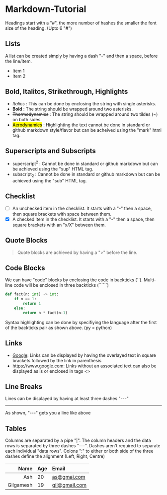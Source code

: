 # Markdown-Tutorial

Headings start with a "#", the more number of hashes the smaller the font size of the heading. (Upto 6 "#")

## Lists

A list can be created simply by having a dash "-" and then a space, before the line/item.
- Item 1
- Item 2

## Bold, Italitcs, Strikethrough, Highlights
- *Italics* : This can be done by enclosing the string with single asterisks.
- **Bold** : The string should be wrapped around two asterisks.
- ~~Thermodynamics~~ : The string should be wrapped around two tildes (~) on both sides.
- <mark>Aerodynamics</mark> : Highlighting the text cannot be done in standard or github markdown style/flavor but can be acheived using the "mark" html tag.

## Superscripts and Subscripts
- superscript<sup>2</sup> : Cannot be done in standard or github markdown but can be achieved using the "sup" HTML tag.
- subscript<sub>2</sub> : Cannot be done in standard or github markdown but can be achieved using the "sub" HTML tag.

## Checklist
- [ ] An unchecked item in the checklist. It starts with a "-" then a space, then square brackets with space between them.
- [x] A checked item in the checklist. It starts with a "-" then a space, then square brackets with an "x/X" between them.

## Quote Blocks
> Quote blocks are achieved by having a ">" before the line.

## Code Blocks
We can have "code" blocks by enclosing the code in backticks (``).
Multi-line code will be enclosed in three backticks (``````)

```py
def fact(n: int) -> int:
    if n == 1:
        return 1
    else:
        return n * fact(n-1)
```
Syntax highlighting can be done by specifiying the language after the first of the backticks pair as shown above. (py = python)

## Links

- [Google](https://www.google.com): Links can be displayed by having the overlayed text in square brackets followed by the link in parenthesis
- <https://www.google.com>: Links without an associated text can also be displayed as is or enclosed in tags <>

## Line Breaks
Lines can be displayed by having at least three dashes "---"

---

As shown, "---" gets you a line like above

## Tables

Columns are separated by a pipe "|". The column headers and the data rows is separated by three dashes "---". Dashes aren't required to separate each individual "data rows". Colons ":" to either or both side of the three dashes define the alignment (Left, Right, Centre)

| Name | Age | Email |
|----:|:----|:---|
|Ash | 20  | as@gmai.com|
|Gilgamesh| 19  | gil@gmail.com|
